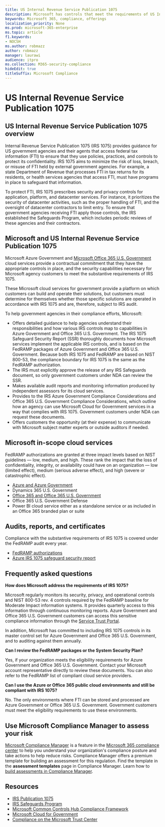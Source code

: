 ```yaml
---
title: US Internal Revenue Service Publication 1075
description: Microsoft has controls that meet the requirements of US Internal Revenue Service Publication 1075.
keywords: Microsoft 365, compliance, offerings
localization_priority: None
ms.prod: microsoft-365-enterprise
ms.topic: article
f1.keywords:
- NOCSH
ms.author: robmazz
author: robmazz
manager: laurawi
audience: itpro
ms.collection: M365-security-compliance
hideEdit: true
titleSuffix: Microsoft Compliance
---
```


# US Internal Revenue Service Publication 1075

## US Internal Revenue Service Publication 1075 overview

Internal Revenue Service Publication 1075 (IRS 1075) provides guidance for US government agencies and their agents that access federal tax information (FTI) to ensure that they use policies, practices, and controls to protect its confidentiality. IRS 1075 aims to minimize the risk of loss, breach, or misuse of FTI held by external government agencies. For example, a state Department of Revenue that processes FTI in tax returns for its residents, or health services agencies that access FTI, must have programs in place to safeguard that information.  
  
To protect FTI, IRS 1075 prescribes security and privacy controls for application, platform, and datacenter services. For instance, it prioritizes the security of datacenter activities, such as the proper handling of FTI, and the oversight of datacenter contractors to limit entry. To ensure that government agencies receiving FTI apply those controls, the IRS established the Safeguards Program, which includes periodic reviews of these agencies and their contractors.

## Microsoft and US Internal Revenue Service Publication 1075

Microsoft Azure Government and [Microsoft Office 365 U.S. Government](https://products.office.com/government/office-365-web-services-for-government) cloud services provide a contractual commitment that they have the appropriate controls in place, and the security capabilities necessary for Microsoft agency customers to meet the substantive requirements of IRS 1075.  
  
These Microsoft cloud services for government provide a platform on which customers can build and operate their solutions, but customers must determine for themselves whether those specific solutions are operated in accordance with IRS 1075 and are, therefore, subject to IRS audit.  
  
To help government agencies in their compliance efforts, Microsoft:

- Offers detailed guidance to help agencies understand their responsibilities and how various IRS controls map to capabilities in Azure Government and Office 365 U.S. Government. The IRS 1075 Safeguard Security Report (SSR) thoroughly documents how Microsoft services implement the applicable IRS controls, and is based on the FedRAMP packages of Azure Government and Office 365 U.S. Government. Because both IRS 1075 and FedRAMP are based on NIST 800-53, the compliance boundary for IRS 1075 is the same as the FedRAMP authorization.
- The IRS must explicitly approve the release of any IRS Safeguards document, so only government customers under NDA can review the SSR.
- Makes available audit reports and monitoring information produced by independent assessors for its cloud services.
- Provides to the IRS Azure Government Compliance Considerations and Office 365 U.S. Government Compliance Considerations, which outline how an agency can use Microsoft Cloud for Government services in a way that complies with IRS 1075. Government customers under NDA can request these documents.
- Offers customers the opportunity (at their expense) to communicate with Microsoft subject matter experts or outside auditors if needed.

## Microsoft in-scope cloud services

FedRAMP authorizations are granted at three impact levels based on NIST guidelines — low, medium, and high. These rank the impact that the loss of confidentiality, integrity, or availability could have on an organization — low (limited effect), medium (serious adverse effect), and high (severe or catastrophic effect).

- [Azure and Azure Government](https://azure.microsoft.com/global-infrastructure/government/)
- Dynamics 365 U.S. Government
- [Office 365 and Office 365 U.S. Government](https://go.microsoft.com/fwlink/p/?LinkID=2077751)
- Office 365 U.S. Government Defense
- Power BI cloud service either as a standalone service or as included in an Office 365 branded plan or suite

## Audits, reports, and certificates

Compliance with the substantive requirements of IRS 1075 is covered under the FedRAMP audit every year.

- [FedRAMP authorizations](https://marketplace.fedramp.gov/#/product/azure-government?sort=productName&productNameSearch=azure)
- [Azure IRS 1075 safeguard security report](https://aka.ms/AzureIRS1075SafeguardSecurityReport)

## Frequently asked questions

**How does Microsoft address the requirements of IRS 1075?**

Microsoft regularly monitors its security, privacy, and operational controls and NIST 800-53 rev. 4 controls required by the FedRAMP baseline for Moderate Impact information systems. It provides quarterly access to this information through continuous monitoring reports. Azure Government and Office 365 U.S. Government customers can access this sensitive compliance information through the [Service Trust Portal](https://aka.ms/stphelp).

In addition, Microsoft has committed to including IRS 1075 controls in its master control set for Azure Government and Office 365 U.S. Government, and to auditing against them annually.

**Can I review the FedRAMP packages or the System Security Plan?**

Yes, if your organization meets the eligibility requirements for Azure Government and Office 365 U.S. Government. Contact your Microsoft account representative directly to review these documents. You can also refer to the FedRAMP list of compliant cloud service providers.

**Can I use the Azure or Office 365 public cloud environments and still be compliant with IRS 1075?**

No. The only environments where FTI can be stored and processed are Azure Government or Office 365 U.S. Government. Government customers must meet the eligibility requirements to use these environments.

## Use Microsoft Compliance Manager to assess your risk

[Microsoft Compliance Manager](compliance-manager.md) is a feature in the [Microsoft 365 compliance center](microsoft-365-compliance-center.md) to help you understand your organization's compliance posture and take actions to help reduce risks. Compliance Manager offers a premium template for building an assessment for this regulation. Find the template in the **assessment templates** page in Compliance Manager. Learn how to [build assessments in Compliance Manager](compliance-manager-assessments.md).

## Resources

- [IRS Publication 1075](https://www.irs.gov/pub/irs-pdf/p1075.pdf)
- [IRS Safeguards Program](https://www.irs.gov/uac/Safeguards-Program)
- [Microsoft Common Controls Hub Compliance Framework](https://www.microsoft.com/trust-center/compliance/compliance-overview)
- [Microsoft Cloud for Government](https://enterprise.microsoft.com/industries/government/start-your-microsoft-cloud-for-government-trial-today)
- [Compliance on the Microsoft Trust Center](https://www.microsoft.com/trust-center/compliance/compliance-overview)
